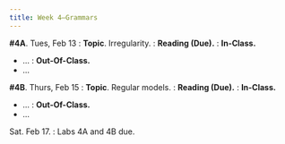```yaml
---
title: Week 4—Grammars
---
```


**#4A**. Tues, Feb 13
: **Topic**. Irregularity.
: **Reading (Due).** 
: **In-Class.** 
  - ...
: **Out-Of-Class.**
  - ...

**#4B**. Thurs, Feb 15
: **Topic**. Regular models.
: **Reading (Due).**
: **In-Class.** 
  - ...
: **Out-Of-Class.**
  - ...

Sat. Feb 17.
: Labs 4A and 4B due.
